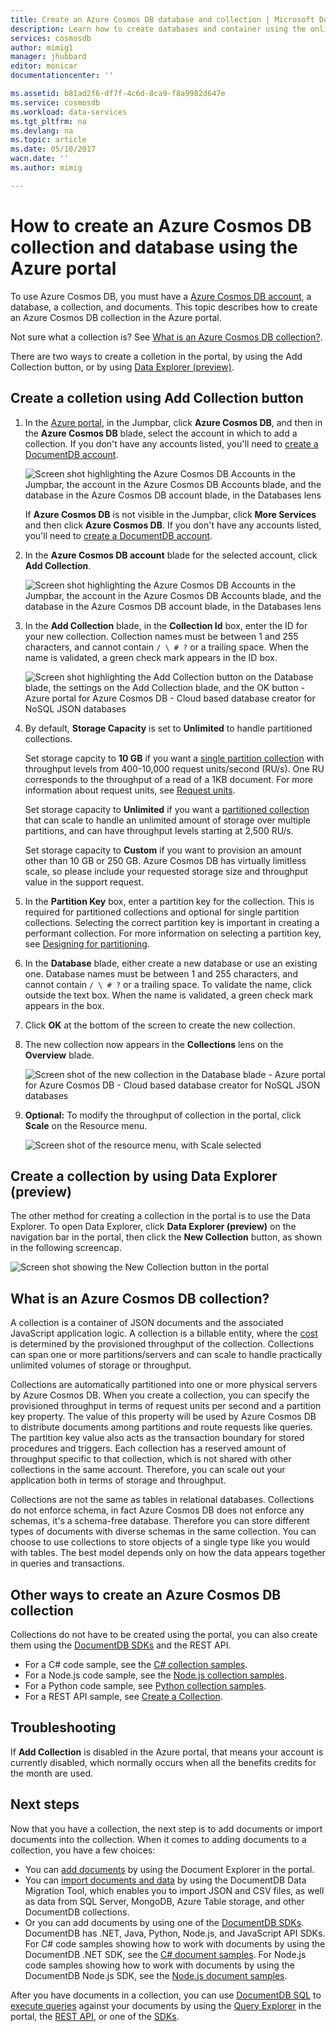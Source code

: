 ```yaml
---
title: Create an Azure Cosmos DB database and collection | Microsoft Docs
description: Learn how to create databases and container using the online service portal for Azure Cosmos DB, a cloud based document database. Get a trial today.
services: cosmosdb
author: mimig1
manager: jhubbard
editor: monicar
documentationcenter: ''

ms.assetid: b81ad2f6-df7f-4c6d-8ca9-f8a9982d647e
ms.service: cosmosdb
ms.workload: data-services
ms.tgt_pltfrm: na
ms.devlang: na
ms.topic: article
ms.date: 05/10/2017
wacn.date: ''
ms.author: mimig

---
```

# How to create an Azure Cosmos DB collection and database using the Azure portal
To use Azure Cosmos DB, you must have a [Azure Cosmos DB account](documentdb-create-account.md), a database, a collection, and documents. This topic describes how to create an Azure Cosmos DB collection in the Azure portal.

Not sure what a collection is? See [What is an Azure Cosmos DB collection?](#what-is-a-documentdb-collection).

There are two ways to create a colletion in the portal, by using the Add Collection button, or by using [Data Explorer (preview)](#data-explorer).

## Create a colletion using Add Collection button

1. In the [Azure portal](https://portal.azure.cn/), in the Jumpbar, click **Azure Cosmos DB**, and then in the **Azure Cosmos DB** blade, select the account in which to add a collection. If you don't have any accounts listed, you'll need to [create a DocumentDB account](documentdb-create-account.md).

   ![Screen shot highlighting the Azure Cosmos DB Accounts in the Jumpbar, the account in the Azure Cosmos DB Accounts blade, and the database in the Azure Cosmos DB account blade, in the Databases lens](./media/documentdb-create-collection/docdb-database-creation-1-2.png)

   If **Azure Cosmos DB** is not visible in the Jumpbar, click **More Services** and then click **Azure Cosmos DB**. If you don't have any accounts listed, you'll need to [create a DocumentDB account](documentdb-create-account.md).
2. In the **Azure Cosmos DB account** blade for the selected account, click **Add Collection**.

    ![Screen shot highlighting the Azure Cosmos DB Accounts in the Jumpbar, the account in the Azure Cosmos DB Accounts blade, and the database in the Azure Cosmos DB account blade, in the Databases lens](./media/documentdb-create-collection/docdb-database-creation-3.png)
3. In the **Add Collection** blade, in the **Collection Id** box, enter the ID for your new collection. Collection names must be between 1 and 255 characters, and cannot contain `/ \ # ?` or a trailing space. When the name is validated, a green check mark appears in the ID box.

    ![Screen shot highlighting the Add Collection button on the Database blade, the settings on the Add Collection blade, and the OK button - Azure portal for Azure Cosmos DB - Cloud based database creator for NoSQL JSON databases](./media/documentdb-create-collection/docdb-collection-creation-5-8.png)
4. By default, **Storage Capacity** is set to **Unlimited** to handle partitioned collections.

    Set storage capcity to **10 GB** if you want a [single partition collection](documentdb-partition-data.md#single-partition-and-partitioned-collections) with throughput levels from 400-10,000 request units/second (RU/s). One RU corresponds to the throughput of a read of a 1KB document. For more information about request units, see [Request units](documentdb-request-units.md).

    Set storage capacity to **Unlimited** if you want a [partitioned collection](documentdb-partition-data.md#single-partition-and-partitioned-collections) that can scale to handle an unlimited amount of storage over multiple partitions, and can have throughput levels starting at 2,500 RU/s.

    Set storage capacity to **Custom** if you want to provision an amount other than 10 GB or 250 GB. Azure Cosmos DB has virtually limitless scale, so please include your requested storage size and throughput value in the support request.

6. In the **Partition Key** box, enter a partition key for the collection. This is required for partitioned collections and optional for single partition collections. Selecting the correct partition key is important in creating a performant collection. For more information on selecting a partition key, see [Designing for partitioning](../cosmos-db/partition-data.md#designing-for-partitioning).
7. In the **Database** blade, either create a new database or use an existing one. Database names must be between 1 and 255 characters, and cannot contain `/ \ # ?` or a trailing space. To validate the name, click outside the text box. When the name is validated, a green check mark appears in the box.
8. Click **OK** at the bottom of the screen to create the new collection.
9. The new collection now appears in the **Collections** lens on the **Overview** blade.

    ![Screen shot of the new collection in the Database blade - Azure portal for Azure Cosmos DB - Cloud based database creator for NoSQL JSON databases](./media/documentdb-create-collection/docdb-collection-creation-9.png)
10. **Optional:** To modify the throughput of collection in the portal, click **Scale** on the Resource menu.

    ![Screen shot of the resource menu, with Scale selected](./media/documentdb-create-collection/docdb-collection-creation-scale.png)

## Create a collection by using Data Explorer (preview) <a id="data-explorer"></a>

The other method for creating a collection in the portal is to use the Data Explorer. To open Data Explorer, click **Data Explorer (preview)** on the navigation bar in the portal, then click the **New Collection** button, as shown in the following screencap.

 ![Screen shot showing the New Collection button in the portal](./media/documentdb-create-collection/azure-documentdb-data-explorer.png)


## What is an Azure Cosmos DB collection?
A collection is a container of JSON documents and the associated JavaScript application logic. A collection is a billable entity, where the [cost](documentdb-performance-levels.md) is determined by the provisioned throughput of the collection. Collections can span one or more partitions/servers and can scale to handle practically unlimited volumes of storage or throughput.

Collections are automatically partitioned into one or more physical servers by Azure Cosmos DB. When you create a collection, you can specify the provisioned throughput in terms of request units per second and a partition key property. The value of this property will be used by Azure Cosmos DB to distribute documents among partitions and route requests like queries. The partition key value also acts as the transaction boundary for stored procedures and triggers. Each collection has a reserved amount of throughput specific to that collection, which is not shared with other collections in the same account. Therefore, you can scale out your application both in terms of storage and throughput.

Collections are not the same as tables in relational databases. Collections do not enforce schema, in fact Azure Cosmos DB does not enforce any schemas, it's a schema-free database. Therefore you can store different types of documents with diverse schemas in the same collection. You can choose to use collections to store objects of a single type like you would with tables. The best model depends only on how the data appears together in queries and transactions.

## Other ways to create an Azure Cosmos DB collection
Collections do not have to be created using the portal, you can also create them using the [DocumentDB SDKs](documentdb-sdk-dotnet.md) and the REST API.

- For a C# code sample, see the [C# collection samples](documentdb-dotnet-samples.md#collection-examples).
- For a Node.js code sample, see the [Node.js collection samples](documentdb-nodejs-samples.md#collection-examples).
- For a Python code sample, see [Python collection samples](documentdb-python-samples.md#collection-examples).
- For a REST API sample, see [Create a Collection](https://msdn.microsoft.com/library/azure/mt489078.aspx).

## Troubleshooting
If **Add Collection** is disabled in the Azure portal, that means your account is currently disabled, which normally occurs when all the benefits credits for the month are used.    

## Next steps
Now that you have a collection, the next step is to add documents or import documents into the collection. When it comes to adding documents to a collection, you have a few choices:

- You can [add documents](documentdb-view-json-document-explorer.md) by using the Document Explorer in the portal.
- You can [import documents and data](documentdb-import-data.md) by using the DocumentDB Data Migration Tool, which enables you to import JSON and CSV files, as well as data from SQL Server, MongoDB, Azure Table storage, and other DocumentDB collections.
- Or you can add documents by using one of the [DocumentDB SDKs](documentdb-sdk-dotnet.md). DocumentDB has .NET, Java, Python, Node.js, and JavaScript API SDKs. For C# code samples showing how to work with documents by using the DocumentDB .NET SDK, see the [C# document samples](documentdb-dotnet-samples.md#document-examples). For Node.js code samples showing how to work with documents by using the DocumentDB Node.js SDK, see the [Node.js document samples](documentdb-nodejs-samples.md#document-examples).

After you have documents in a collection, you can use [DocumentDB SQL](documentdb-sql-query.md) to [execute queries](documentdb-sql-query.md#ExecutingSqlQueries) against your documents by using the [Query Explorer](documentdb-query-collections-query-explorer.md) in the portal, the [REST API](https://msdn.microsoft.com/library/azure/dn781481.aspx), or one of the [SDKs](documentdb-sdk-dotnet.md). 


